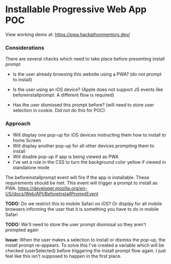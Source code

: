 # Installable Progressive Web App POC 

View working demo at: https://pwa.hackathonmentors.dev/

### Considerations
There are several checks which need to take place before presenting install prompt
* Is the user already browsing this website using a PWA? (do not prompt to install)
* Is the user using an iOS device? (Apple does not support JS events like beforeinstallprompt. A different flow is required)

* Has the user dismissed this prompt before? (will need to store user selection in cookie. Did not do this for POC)

### Approach
* Will display one pop-up for iOS devices instructing them how to install to home Screen
* Will display another pop-up for all other devices prompting them to install
* Will disable pop-up if app is being viewed as PWA 
* I've set a rule in the CSS to turn the background color yellow if viewed in standalone mode

The beforeinstallprompt event will fire if the app is installable. These requirements should be met. This event will trigger a prompt to install as PWA.
https://developer.mozilla.org/en-US/docs/Web/API/BeforeInstallPromptEvent

**TODO:** Do we restrict this to mobile Safari on iOS? Or display for all mobile browsers informing the user that it is something you have to do in mobile Safari

**TODO:** We'll need to store the user prompt dismissal so they aren't prompted again

**Issue:** When the user makes a selection to install or dismiss the pop-up, the install prompt re-appears. To solve this I've created a variable which will be checked (userSelected) before triggering the install prompt flow again. I just feel like this isn't supposed to happen in the first place.

